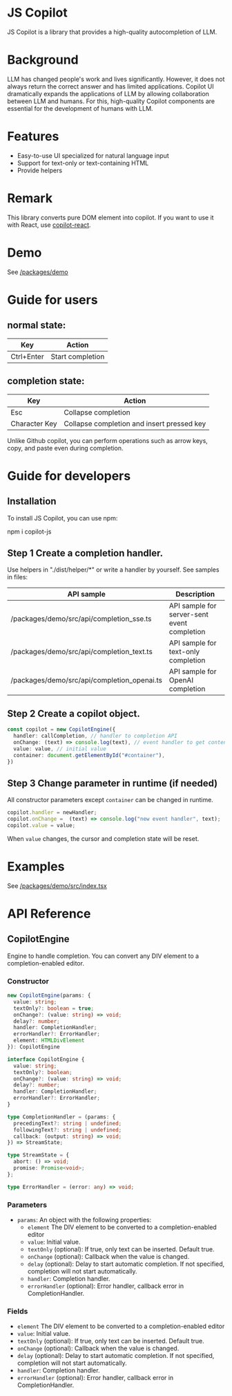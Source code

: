 # JS Copilot

JS Copilot is a library that provides a high-quality autocompletion of LLM. 

# Background
LLM has changed people's work and lives significantly. However, it does not always return the correct answer and has limited applications. Copilot UI dramatically expands the applications of LLM by allowing collaboration between LLM and humans. For this, high-quality Copilot components are essential for the development of humans with LLM.

# Features
- Easy-to-use UI specialized for natural language input
- Support for text-only or text-containing HTML
- Provide helpers

# Remark
This library converts pure DOM element into copilot.
If you want to use it with React, use [copilot-react](/packages/copilot-react/README.md).

# Demo
See [/packages/demo](/packages/demo/README.md)


# Guide for users

## normal state:
| Key | Action |
|-----|--------|
| Ctrl+Enter | Start completion |

## completion state:
| Key | Action |
|-----|--------|
| Esc | Collapse completion |
| Character Key | Collapse completion and insert pressed key |

Unlike Github copilot, you can perform operations such as arrow keys, copy, and paste even during completion.


# Guide for developers


## Installation

To install JS Copilot, you can use npm:

npm i copilot-js

## Step 1 Create a completion handler.

Use helpers in "./dist/helper/*" or write a handler by yourself.
See samples in files: 

| API sample | Description |
|--------------|-------------|
| /packages/demo/src/api/completion_sse.ts | API sample for server-sent event completion |
| /packages/demo/src/api/completion_text.ts | API sample for text-only completion |
| /packages/demo/src/api/completion_openai.ts | API sample for OpenAI completion |

## Step 2 Create a copilot object.

```ts
const copilot = new CopilotEngine({
  handler: callCompletion, // handler to completion API
  onChange: (text) => console.log(text), // event handler to get content
  value: value, // initial value
  container: document.getElementById("#container"),
})
```

## Step 3 Change parameter in runtime (if needed)

All constructor parameters except `container` can be changed in runtime.

```ts
copilot.handler = newHandler;
copilot.onChange =  (text) => console.log("new event handler", text);
copilot.value = value;
```

When `value` changes, the cursor and completion state will be reset.

# Examples

See [/packages/demo/src/index.tsx](/packages/demo/src/index.tsx)

# API Reference

## CopilotEngine

Engine to handle completion. You can convert any DIV element to a completion-enabled editor.

### Constructor

```ts
new CopilotEngine(params: {
  value: string;
  textOnly?: boolean = true;
  onChange?: (value: string) => void;
  delay?: number;
  handler: CompletionHandler;
  errorHandler?: ErrorHandler;
  element: HTMLDivElement
}): CopilotEngine

interface CopilotEngine {
  value: string;
  textOnly?: boolean;
  onChange?: (value: string) => void;
  delay?: number;
  handler: CompletionHandler;
  errorHandler?: ErrorHandler;
}

type CompletionHandler = (params: {
  precedingText?: string | undefined;
  followingText?: string | undefined;
  callback: (output: string) => void;
}) => StreamState;

type StreamState = {
  abort: () => void;
  promise: Promise<void>;
};

type ErrorHandler = (error: any) => void;

```
### Parameters

- `params`: An object with the following properties:
  - `element`  The DIV element to be converted to a completion-enabled editor
  - `value`: Initial value.
  - `textOnly` (optional): If true, only text can be inserted. Default true.
  - `onChange` (optional): Callback when the value is changed.
  - `delay` (optional): Delay to start automatic completion. If not specified, completion will not start automatically.
  - `handler`: Completion handler.
  - `errorHandler` (optional): Error handler, callback error in CompletionHandler.


### Fields

- `element`  The DIV element to be converted to a completion-enabled editor
- `value`: Initial value.
- `textOnly` (optional): If true, only text can be inserted. Default true.
- `onChange` (optional): Callback when the value is changed.
- `delay` (optional): Delay to start automatic completion. If not specified, completion will not start automatically.
- `handler`: Completion handler.
- `errorHandler` (optional): Error handler, callback error in CompletionHandler.
